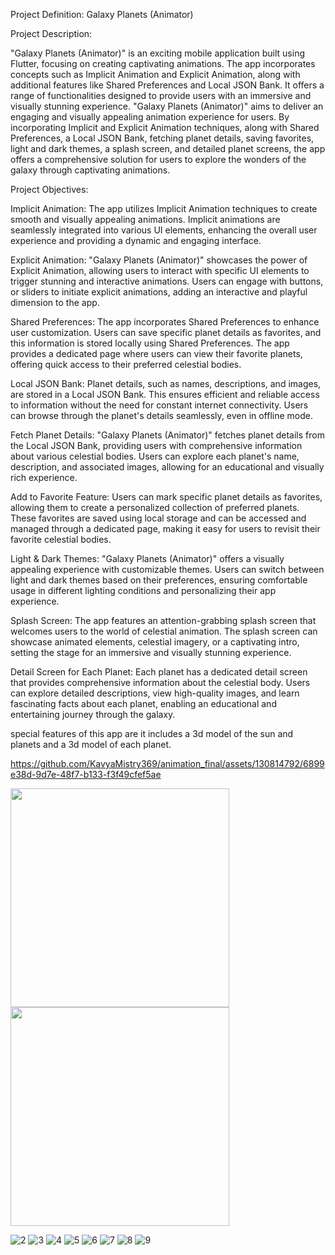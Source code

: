 Project Definition: Galaxy Planets (Animator)

Project Description:

"Galaxy Planets (Animator)" is an exciting mobile application built using Flutter, focusing on
creating captivating animations. The app incorporates concepts such as Implicit Animation and
Explicit Animation, along with additional features like Shared Preferences and Local JSON
Bank. It offers a range of functionalities designed to provide users with an immersive and
visually stunning experience.
"Galaxy Planets (Animator)" aims to deliver an engaging and visually appealing animation
experience for users. By incorporating Implicit and Explicit Animation techniques, along with
Shared Preferences, a Local JSON Bank, fetching planet details, saving favorites, light and dark
themes, a splash screen, and detailed planet screens, the app offers a comprehensive solution for
users to explore the wonders of the galaxy through captivating animations.

Project Objectives:

Implicit Animation: The app utilizes Implicit Animation techniques to create smooth and
visually appealing animations. Implicit animations are seamlessly integrated into various UI
elements, enhancing the overall user experience and providing a dynamic and engaging interface.

Explicit Animation: "Galaxy Planets (Animator)" showcases the power of Explicit Animation,
allowing users to interact with specific UI elements to trigger stunning and interactive
animations. Users can engage with buttons, or sliders to initiate explicit animations, adding an
interactive and playful dimension to the app.

Shared Preferences: The app incorporates Shared Preferences to enhance user customization.
Users can save specific planet details as favorites, and this information is stored locally using
Shared Preferences. The app provides a dedicated page where users can view their favorite
planets, offering quick access to their preferred celestial bodies.

Local JSON Bank: Planet details, such as names, descriptions, and images, are stored in a Local
JSON Bank. This ensures efficient and reliable access to information without the need for
constant internet connectivity. Users can browse through the planet's details seamlessly, even in
offline mode.

Fetch Planet Details: "Galaxy Planets (Animator)" fetches planet details from the Local JSON
Bank, providing users with comprehensive information about various celestial bodies. Users can
explore each planet's name, description, and associated images, allowing for an educational and
visually rich experience.

Add to Favorite Feature: Users can mark specific planet details as favorites, allowing them to
create a personalized collection of preferred planets. These favorites are saved using local
storage and can be accessed and managed through a dedicated page, making it easy for users to
revisit their favorite celestial bodies.

Light & Dark Themes: "Galaxy Planets (Animator)" offers a visually appealing experience
with customizable themes. Users can switch between light and dark themes based on their
preferences, ensuring comfortable usage in different lighting conditions and personalizing their
app experience.

Splash Screen: The app features an attention-grabbing splash screen that welcomes users to the
world of celestial animation. The splash screen can showcase animated elements, celestial
imagery, or a captivating intro, setting the stage for an immersive and visually stunning
experience.

Detail Screen for Each Planet: Each planet has a dedicated detail screen that provides
comprehensive information about the celestial body. Users can explore detailed descriptions,
view high-quality images, and learn fascinating facts about each planet, enabling an educational
and entertaining journey through the galaxy.

special features of this app are it includes a 3d model of the sun and planets and a 3d model of each planet.


https://github.com/KavyaMistry369/animation_final/assets/130814792/6899e38d-9d7e-48f7-b133-f3f49cfef5ae


<img src="https://github.com/KavyaMistry369/animation_final/assets/130814792/231cea7e-6401-41bb-a5ca-6376d9a9cb56" width="350px">
<img src="https://github.com/KavyaMistry369/animation_final/assets/130814792/ab16ddd4-c60f-43d3-8b38-8859d55912a9" width="350px">




![2]()
![3](https://github.com/KavyaMistry369/animation_final/assets/130814792/9ed12ad5-d463-41a6-a090-2bec402ccf76)
![4](https://github.com/KavyaMistry369/animation_final/assets/130814792/bf8623e8-da20-4f83-9b8f-d0fd27d7985a)
![5](https://github.com/KavyaMistry369/animation_final/assets/130814792/e3164cdb-cc81-409b-80c2-87d941cb158d)
![6](https://github.com/KavyaMistry369/animation_final/assets/130814792/a2d9180f-05ef-4dcc-bf71-8bef8983d3f7)
![7](https://github.com/KavyaMistry369/animation_final/assets/130814792/0141afaf-637a-4d7c-b99c-7fb3bde64951)
![8](https://github.com/KavyaMistry369/animation_final/assets/130814792/d74b2102-f45b-4bd2-b4a3-47f35d3a3a9a)
![9](https://github.com/KavyaMistry369/animation_final/assets/130814792/492937cf-aee0-4283-93af-ce7113ed574c)




